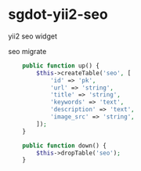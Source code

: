 sgdot-yii2-seo
==============

yii2 seo widget

seo migrate 
``` php
    public function up() {
        $this->createTable('seo', [
            'id' => 'pk',
            'url' => 'string',
            'title' => 'string',
            'keywords' => 'text',
            'description' => 'text',
            'image_src' => 'string',
        ]);
    }

    public function down() {
        $this->dropTable('seo');
    }
```
